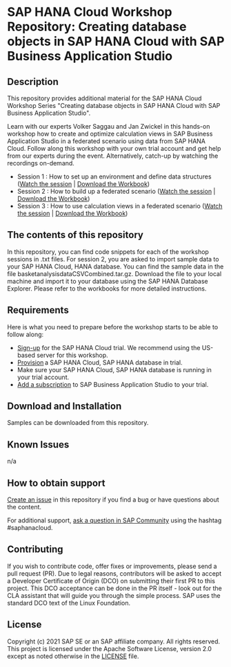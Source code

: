 # SAP HANA Cloud Workshop Repository: Creating database objects in SAP HANA Cloud with SAP Business Application Studio


## Description
This repository provides additional material for the SAP HANA Cloud Workshop Series "Creating database objects in SAP HANA Cloud with SAP Business Application Studio". 

Learn with our experts Volker Saggau and Jan Zwickel in this hands-on workshop how to create and optimize calculation views in SAP Business Application Studio in a federated scenario using data from SAP HANA Cloud. Follow along this workshop with your own trial account and get help from our experts during the event. Alternatively, catch-up by watching the recordings on-demand.

- Session 1 : How to set up an environment and define data structures ([Watch the session](https://event.on24.com/wcc/r/2994543/4443FFD69753CC39170BEA7E2037CF62) | [Download the Workbook](https://saphanajourney.com/202103_hc_workshop_session-01_workbook/))
- Session 2 : How to build up a federated scenario ([Watch the session](https://event.on24.com/wcc/r/2994567/D70E75A68531C0C018088D4DF7AECAAD) | [Download the Workbook](https://saphanajourney.com/202103_hc_workshop_session-02_workbook/))
- Session 3 : How to use calculation views in a federated scenario ([Watch the session](https://event.on24.com/wcc/r/2994599/51636D7C4A893B5887ED9B82256009F5) | [Download the Workbook](https://saphanajourney.com/202103_hc_workshop_session-03_workbook/))

## The contents of this repository
In this repository, you can find code snippets for each of the workshop sessions in .txt files.
For session 2, you are asked to import sample data to your SAP HANA Cloud, HANA database. You can find the sample data in the file basketanalysisdataCSVCombined.tar.gz. Download the file to your local machine and import it to your database using the SAP HANA Database Explorer. Please refer to the workbooks for more detailed instructions.

## Requirements
Here is what you need to prepare before the workshop starts to be able to follow along:
- [Sign-up](https://www.sap.com/cmp/td/sap-hana-cloud-trial.html) for the SAP HANA Cloud trial. We recommend using the US-based server for this workshop.
- [Provision](https://saphanajourney.com/hana-cloud/learning-article/how-to-create-your-trial-sap-hana-cloud-instance/) a SAP HANA Cloud, SAP HANA database in trial. 
- Make sure your SAP HANA Cloud, SAP HANA database is running in your trial account.
- [Add a subscription](https://help.sap.com/viewer/9d1db9835307451daa8c930fbd9ab264/Cloud/en-US/6331319fd9ea4f0ea5331e21df329539.html) to SAP Business Application Studio to your trial. 


## Download and Installation
Samples can be downloaded from this repository.

## Known Issues
n/a

## How to obtain support

[Create an issue](https://github.com/SAP-samples/<repository-name>/issues) in this repository if you find a bug or have questions about the content.
 
For additional support, [ask a question in SAP Community](https://answers.sap.com/questions/ask.html) using the hashtag #saphanacloud.

## Contributing
If you wish to contribute code, offer fixes or improvements, please send a pull request (PR). Due to legal reasons, contributors will be asked to accept a Developer Certificate of Origin (DCO) on submitting their first PR to this project. This DCO acceptance can be done in the PR itself - look out for the CLA assistant that will guide you through the simple process. SAP uses the standard DCO text of the Linux Foundation.

## License
Copyright (c) 2021 SAP SE or an SAP affiliate company. All rights reserved. This project is licensed under the Apache Software License, version 2.0 except as noted otherwise in the [LICENSE](LICENSES/Apache-2.0.txt) file.
